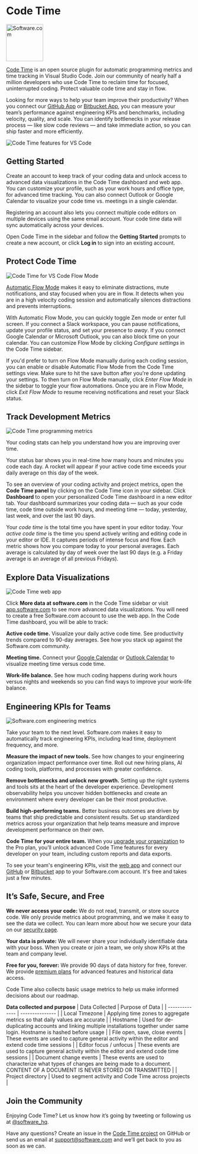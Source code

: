 # Code Time

<p><a href="https://www.software.com"><img alt="Software.com" src="https://assets.software.com/readme/software-logo-light.png" width="100px"></a></p>

[Code Time](https://www.software.com/code-time) is an open source plugin for automatic programming metrics and time tracking in Visual Studio Code. Join our community of nearly half a million developers who use Code Time to reclaim time for focused, uninterrupted coding. Protect valuable code time and stay in flow.

Looking for more ways to help your team improve their productivity? When you connect our [GitHub App](https://bit.ly/software-github) or [Bitbucket App](https://bit.ly/software-bitbucket), you can measure your team’s performance against engineering KPIs and benchmarks, including velocity, quality, and scale. You can identify bottlenecks in your release process — like slow code reviews — and take immediate action, so you can ship faster and more efficiently.

![Code Time features for VS Code](https://assets.software.com/readme/code-time/vscode/features-2.7.3.png)

## Getting Started

Create an account to keep track of your coding data and unlock access to advanced data visualizations in the Code Time dashboard and web app. You can customize your profile, such as your work hours and office type, for advanced time tracking. You can also connect Outlook or Google Calendar to visualize your code time vs. meetings in a single calendar.

Registering an account also lets you connect multiple code editors on multiple devices using the same email account. Your code time data will sync automatically across your devices.

Open Code Time in the sidebar and follow the **Getting Started** prompts to create a new account, or click **Log in** to sign into an existing account.

## Protect Code Time

![Code Time for VS Code Flow Mode](https://assets.software.com/readme/code-time/vscode/stay-in-flow-2.7.3.png)

[Automatic Flow Mode](https://www.software.com/src/auto-flow-mode) makes it easy to eliminate distractions, mute notifications, and stay focused when you are in flow. It detects when you are in a high velocity coding session and automatically silences distractions and prevents interruptions.

With Automatic Flow Mode, you can quickly toggle Zen mode or enter full screen. If you connect a Slack workspace, you can pause notifications, update your profile status, and set your presence to *away*. If you connect Google Calendar or Microsoft Outlook, you can also block time on your calendar. You can customize Flow Mode by clicking *Configure settings* in the Code Time sidebar.

If you'd prefer to turn on Flow Mode manually during each coding session, you can enable or disable Automatic Flow Mode from the Code Time settings view. Make sure to hit the save button after you're done updating your settings. To then turn on Flow Mode manually, click *Enter Flow Mode* in the sidebar to toggle your flow automations. Once you are in Flow Mode, click *Exit Flow Mode* to resume receiving notifications and reset your Slack status.

## Track Development Metrics

![Code Time programming metrics](https://assets.software.com/readme/code-time/vscode/improve-your-focus-2.7.3.png)

Your coding stats can help you understand how you are improving over time.

Your status bar shows you in real-time how many hours and minutes you code each day. A rocket will appear if your active code time exceeds your daily average on this day of the week.

To see an overview of your coding activity and project metrics, open the **Code Time panel** by clicking on the Code Time icon in your sidebar. Click **Dashboard** to open your personalized Code Time dashboard in a new editor tab. Your dashboard summarizes your coding data — such as your code time, code time outside work hours, and meeting time — today, yesterday, last week, and over the last 90 days.

Your _code time_ is the total time you have spent in your editor today. Your _active code time_ is the time you spend actively writing and editing code in your editor or IDE. It captures periods of intense focus and flow. Each metric shows how you compare today to your personal averages. Each average is calculated by day of week over the last 90 days (e.g. a Friday average is an average of all previous Fridays).

## Explore Data Visualizations

![Code Time web app](https://assets.software.com/readme/code-time/vscode/optimize-code-time-2.7.3.png)

Click **More data at software.com** in the Code Time sidebar or visit [app.software.com](https://app.software.com) to see more advanced data visualizations. You will need to create a free Software.com account to use the web app. In the Code Time dashboard, you will be able to track:

**Active code time.** Visualize your daily active code time. See productivity trends compared to 90-day averages. See how you stack up against the Software.com community.

**Meeting time.** Connect your [Google Calendar](https://www.software.com/integrations/google-calendar) or [Outlook Calendar](https://www.software.com/integrations/microsoft-outlook) to visualize meeting time versus code time.

**Work-life balance.** See how much coding happens during work hours versus nights and weekends so you can find ways to improve your work-life balance.

## Engineering KPIs for Teams

![Software.com engineering metrics](https://assets.software.com/readme/code-time/vscode/collaborate-more-efficiently-2.7.3.png)

Take your team to the next level. Software.com makes it easy to automatically track engineering KPIs, including lead time, deployment frequency, and more.

**Measure the impact of new tools.** See how changes to your engineering organization impact performance over time. Roll out new hiring plans, AI coding tools, platforms, and processes with greater confidence.

**Remove bottlenecks and unlock new growth.** Setting up the right systems and tools sits at the heart of the developer experience. Development observability helps you uncover hidden bottlenecks and create an environment where every developer can be their most productive.

**Build high-performing teams.** Better business outcomes are driven by teams that ship predictable and consistent results. Set up standardized metrics across your organization that help teams measure and improve development performance on their own.

**Code Time for your entire team.** When you [upgrade your organization](https://www.software.com/pricing) to the Pro plan, you’ll unlock advanced Code Time features for every developer on your team, including custom reports and data exports.

To see your team's engineering KPIs, visit the [web app](https://app.software.com) and connect our [GitHub](https://bit.ly/software-github) or [Bitbucket](https://bit.ly/software-bitbucket) app to your Software.com account. It's free and takes just a few minutes.

## It’s Safe, Secure, and Free

**We never access your code:** We do not read, transmit, or store source code. We only provide metrics about programming, and we make it easy to see the data we collect. You can learn more about how we secure your data on our [security page](https://www.software.com/security).

**Your data is private:** We will never share your individually identifiable data with your boss. When you create or join a team, we only show KPIs at the team and company level.

**Free for you, forever:** We provide 90 days of data history for free, forever. We provide [premium plans](https://app.software.com/billing) for advanced features and historical data access.

Code Time also collects basic usage metrics to help us make informed decisions about our roadmap.

**Data collected and purpose**
| Data Collected | Purpose of Data |
| -------------- | --------------- |
| Local Timezone | Applying time zones to aggregate metrics so that daily values are accurate |
| Hostname | Used for de-duplicating accounts and linking multiple installations together under same login.  Hostname is hashed before usage |
| File open, save, close events | These events are used to capture general activity within the editor and extend code time sessions |
| Editor focus / unfocus | These events are used to capture general activity within the editor and extend code time sessions |
| Document change events | These events are used to characterize what types of changes are being made to a document.  CONTENT OF A DOCUMENT IS NEVER STORED OR TRANSMITTED |
| Project directory | Used to segment activity and Code Time across projects |


## Join the Community

Enjoying Code Time? Let us know how it’s going by tweeting or following us at [@software_hq](https://twitter.com/software_hq).

Have any questions? Create an issue in the [Code Time project](https://github.com/swdotcom/swdc-vscode) on GitHub or send us an email at [support@software.com](mailto:support@software.com) and we’ll get back to you as soon as we can.
